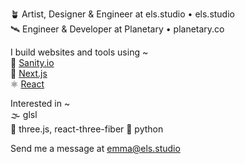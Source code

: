 
🪴 Artist, Designer & Engineer at els.studio • els.studio <br />
🛰️ Engineer & Developer at Planetary • planetary.co

I build websites and tools using ~ <br />
🚀 [Sanity.io](https://sanity.io) <br />
🔺 [Next.js](https://nextjs.org) <br />
⚛️ [React](https://react.dev)

Interested in ~ <br />
🌫️ glsl <br />
🧶 three.js, react-three-fiber
🐍 python

Send me a message at [emma@els.studio](mailto:emma@els.studio)
